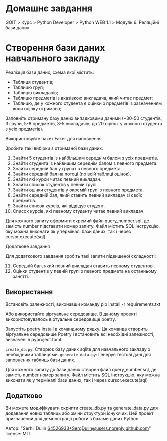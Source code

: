 # Домашнє завдання

GOIT > Курс > Python Developer > Python WEB 1.1 > Модуль 6. Реляційні бази даних

# Створення бази даних навчального закладу

Реалізція бази даних, схема якої містить:

- Таблиця студентів;
- Таблицю груп;
- Таблицю викладачів;
- Таблицю предметів із вказівкою викладача, який читає предмет;
- Таблицю, де у кожного студента є оцінки з предметів із зазначенням коли оцінку отримано;

Заповніть отриману базу даних випадковими даними (~30-50 студентів, 3 групи, 5-8 предметів, 3-5 викладачів, до 20 оцінок у кожного студента з усіх предметів). 

Використовуйте пакет Faker для наповнення.

Зробити такі вибірки з отриманої бази даних:

1. Знайти 5 студентів із найбільшим середнім балом з усіх предметів.
2. Знайти студента із найвищим середнім балом з певного предмета.
3. Знайти середній бал у групах з певного предмета.
4. Знайти середній бал на потоці (по всій таблиці оцінок).
5. Знайти які курси читає певний викладач.
6. Знайти список студентів у певній групі.
7. Знайти оцінки студентів у окремій групі з певного предмета.
8. Знайти середній бал, який ставить певний викладач зі своїх предметів.
9. Знайти список курсів, які відвідує студент.
10. Список курсів, які певному студенту читає певний викладач.

Для кожного запиту оформити окремий файл query_number.sql, де замість number підставити номер запиту. Файл містить SQL інструкцію, яку можна виконати як у терміналі бази даних, так і через cursor.execute(sql)

Додаткове завдання

Для додаткового завдання зробіть такі запити підвищеної складності:

11. Середній бал, який певний викладач ставить певному студентові.
12. Оцінки студентів у певній групі з певного предмета на останньому занятті.

## Використання

Встановіть залежності, виконавши команду pip install -r requirements.txt

Або використайте віртуальне середовище.
В даному проекті використовувалось віртуальне середовище poetry.

Запустіть poetry install в командному рядку. Ця команда створить віртуальне середовище Poetry і встановить всі необхідні залежності, визначені в pyproject.toml.

`create_db.py`: Створює базу даних sqlite для навчального закладу з необхідними таблицями.
`generate_data.py`: Генерує тестові дані для заповнення таблиць бази даних.

Для кожного запиту до бази даних створен файл query_number.sql, де замість number  номер запиту. Файл містить SQL інструкцію, яку можна виконати як у терміналі бази даних, так і через cursor.execute(sql)

## Додатково

Ви можете модифікувати скрипти create_db.py та generate_data.py для додавання нових таблиць або зміни структури існуючих.
Цей проект призначений для демонстрації роботи з базами даних Python

Автор:  "Serhii Dulin <64526933+SergDulin@users.noreply.github.com>"
license:  MIT